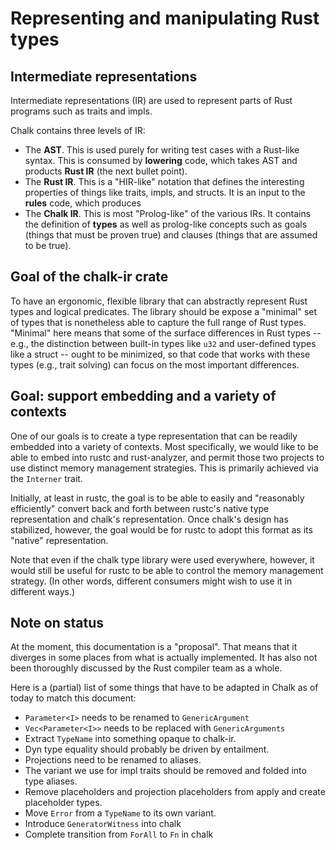 # Representing and manipulating Rust types

## Intermediate representations

Intermediate representations (IR) are used to represent parts of Rust programs such as traits and impls.

Chalk contains three levels of IR:

- The **AST**. This is used purely for writing test cases
  with a Rust-like syntax. This is consumed by **lowering** code, which
  takes AST and products **Rust IR** (the next bullet point).
- The **Rust IR**. This is a "HIR-like" notation that defines the
  interesting properties of things like traits, impls, and structs.
  It is an input to the **rules** code, which produces
- The **Chalk IR**. This is most "Prolog-like" of the various IRs. It
  contains the definition of **types** as well as prolog-like concepts
  such as goals (things that must be proven true) and clauses (things
  that are assumed to be true).


## Goal of the chalk-ir crate

To have an ergonomic, flexible library that can abstractly represent
Rust types and logical predicates. The library should be expose a
"minimal" set of types that is nonetheless able to capture the full
range of Rust types. "Minimal" here means that some of the surface
differences in Rust types -- e.g., the distinction between built-in
types like `u32` and user-defined types like a struct -- ought to be
minimized, so that code that works with these types (e.g., trait
solving) can focus on the most important differences.

## Goal: support embedding and a variety of contexts

One of our goals is to create a type representation that can be
readily embedded into a variety of contexts. Most specifically, we
would like to be able to embed into rustc and rust-analyzer, and
permit those two projects to use distinct memory management
strategies. This is primarily achieved via the `Interner` trait.

Initially, at least in rustc, the goal is to be able to easily and
"reasonably efficiently" convert back and forth between rustc's native
type representation and chalk's representation. Once chalk's design
has stabilized, however, the goal would be for rustc to adopt this
format as its "native" representation.

Note that even if the chalk type library were used everywhere,
however, it would still be useful for rustc to be able to control the
memory management strategy. (In other words, different consumers might
wish to use it in different ways.)

## Note on status

At the moment, this documentation is a "proposal". That means that it
diverges in some places from what is actually implemented. It has also
not been thoroughly discussed by the Rust compiler team as a whole.

Here is a (partial) list of some things that have to be adapted in
Chalk as of today to match this document:

* `Parameter<I>` needs to be renamed to `GenericArgument`
* `Vec<Parameter<I>>` needs to be replaced with `GenericArguments`
* Extract `TypeName` into something opaque to chalk-ir.
* Dyn type equality should probably be driven by entailment.
* Projections need to be renamed to aliases.
* The variant we use for impl traits should be removed and folded into type aliases.
* Remove placeholders and projection placeholders from apply and create placeholder types.
* Move `Error` from a `TypeName` to its own variant.
* Introduce `GeneratorWitness` into chalk
* Complete transition from `ForAll` to `Fn` in chalk
